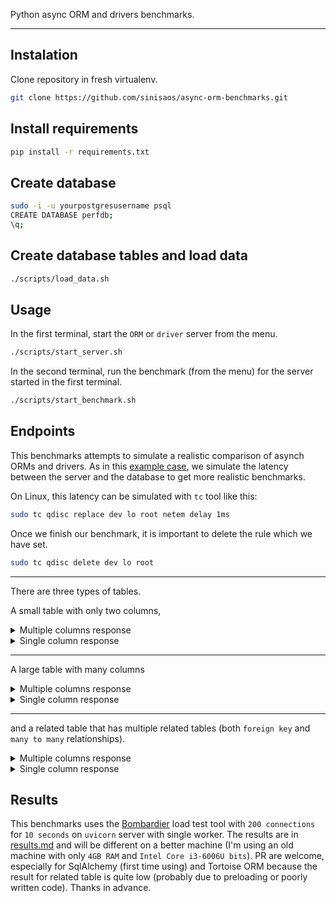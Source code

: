 Python async ORM and drivers benchmarks.

-------------------------------------------------------

## Instalation

Clone repository in fresh virtualenv.

```bash
git clone https://github.com/sinisaos/async-orm-benchmarks.git
```

## Install requirements


```bash
pip install -r requirements.txt
```

## Create database


```bash
sudo -i -u yourpostgresusername psql
CREATE DATABASE perfdb;
\q;
```

## Create database tables and load data


```bash
./scripts/load_data.sh
```

## Usage

In the first terminal, start the `ORM` or `driver` server from the menu.

```bash
./scripts/start_server.sh
```

In the second terminal, run the benchmark (from the menu) for the server started in the first terminal.

```bash
./scripts/start_benchmark.sh
```

## Endpoints

This benchmarks attempts to simulate a realistic comparison of asynch ORMs and drivers. 
As in this [example case](https://github.com/edgedb/imdbench), we simulate the latency between the server and the database to get more realistic benchmarks.

On Linux, this latency can be simulated with `tc` tool like this:

```bash
sudo tc qdisc replace dev lo root netem delay 1ms
```

Once we finish our benchmark, it is important to delete the rule which we have set.

```bash
sudo tc qdisc delete dev lo root
```
----------------------
There are three types of tables. 

A small table with only two columns,

<details>
<summary>Multiple columns response</summary>

```json
[
   {
      "id":1,
      "name":"Tag 1"
   },
   {
      "id":2,
      "name":"Tag 2"
   },
   {
      "id":3,
      "name":"Tag 3"
   },
   {
      "id":4,
      "name":"Tag 4"
   },
   {
      "id":5,
      "name":"Tag 5"
   },
   {
      "id":6,
      "name":"Tag 6"
   },
   {
      "id":7,
      "name":"Tag 7"
   },
   "..."
]
```
</details>

<details>
<summary>Single column response</summary>

```json
{
    "id":1,
    "name":"Tag 1"
}
```
</details>

----------------------
A large table with many columns 


<details>
<summary>Multiple columns response</summary>

```json
[
   {
      "id":1,
      "float_col_1":2.2,
      "smallint_col_1":2,
      "integer_col_1":2000000,
      "bigint_col_1":99999999,
      "varchar_col_1":"value1",
      "text_col_1":"Contrary to popular belief, Lorem Ipsum is not simply random text. It has roots in a piece of classical Latin literature from 45 BC, making it over 2000 years old.",
      "numeric_col_1":2.2,
      "json_col_1":{
         "a":1,
         "b":"b",
         "c":[
            2
         ],
         "d":{
            "e":3
         },
         "f":true
      },
      "float_col_2":2.2,
      "smallint_col_2":2,
      "integer_col_2":2000000,
      "bigint_col_2":99999999,
      "varchar_col_2":"value1",
      "text_col_2":"Contrary to popular belief, Lorem Ipsum is not simply random text. It has roots in a piece of classical Latin literature from 45 BC, making it over 2000 years old.",
      "numeric_col_2":2.2,
      "json_col_2":{
         "a":1,
         "b":"b",
         "c":[
            2
         ],
         "d":{
            "e":3
         },
         "f":true
      },
      "float_col_3":2.2,
      "smallint_col_3":2,
      "integer_col_3":2000000,
      "bigint_col_3":99999999,
      "varchar_col_3":"value1",
      "text_col_3":"Contrary to popular belief, Lorem Ipsum is not simply random text. It has roots in a piece of classical Latin literature from 45 BC, making it over 2000 years old.",
      "numeric_col_3":2.2,
      "json_col_3":{
         "a":1,
         "b":"b",
         "c":[
            2
         ],
         "d":{
            "e":3
         },
         "f":true
      }
   },
   {
      "id":2,
      "float_col_1":2.2,
      "smallint_col_1":2,
      "integer_col_1":2000000,
      "bigint_col_1":99999999,
      "varchar_col_1":"value1",
      "text_col_1":"Contrary to popular belief, Lorem Ipsum is not simply random text. It has roots in a piece of classical Latin literature from 45 BC, making it over 2000 years old.",
      "numeric_col_1":2.2,
      "json_col_1":{
         "a":1,
         "b":"b",
         "c":[
            2
         ],
         "d":{
            "e":3
         },
         "f":true
      },
      "float_col_2":2.2,
      "smallint_col_2":2,
      "integer_col_2":2000000,
      "bigint_col_2":99999999,
      "varchar_col_2":"value1",
      "text_col_2":"Contrary to popular belief, Lorem Ipsum is not simply random text. It has roots in a piece of classical Latin literature from 45 BC, making it over 2000 years old.",
      "numeric_col_2":2.2,
      "json_col_2":{
         "a":1,
         "b":"b",
         "c":[
            2
         ],
         "d":{
            "e":3
         },
         "f":true
      },
      "float_col_3":2.2,
      "smallint_col_3":2,
      "integer_col_3":2000000,
      "bigint_col_3":99999999,
      "varchar_col_3":"value1",
      "text_col_3":"Contrary to popular belief, Lorem Ipsum is not simply random text. It has roots in a piece of classical Latin literature from 45 BC, making it over 2000 years old.",
      "numeric_col_3":2.2,
      "json_col_3":{
         "a":1,
         "b":"b",
         "c":[
            2
         ],
         "d":{
            "e":3
         },
         "f":true
      }
   },
   {
      "id":3,
      "float_col_1":2.2,
      "smallint_col_1":2,
      "integer_col_1":2000000,
      "bigint_col_1":99999999,
      "varchar_col_1":"value1",
      "text_col_1":"Contrary to popular belief, Lorem Ipsum is not simply random text. It has roots in a piece of classical Latin literature from 45 BC, making it over 2000 years old.",
      "numeric_col_1":2.2,
      "json_col_1":{
         "a":1,
         "b":"b",
         "c":[
            2
         ],
         "d":{
            "e":3
         },
         "f":true
      },
      "float_col_2":2.2,
      "smallint_col_2":2,
      "integer_col_2":2000000,
      "bigint_col_2":99999999,
      "varchar_col_2":"value1",
      "text_col_2":"Contrary to popular belief, Lorem Ipsum is not simply random text. It has roots in a piece of classical Latin literature from 45 BC, making it over 2000 years old.",
      "numeric_col_2":2.2,
      "json_col_2":{
         "a":1,
         "b":"b",
         "c":[
            2
         ],
         "d":{
            "e":3
         },
         "f":true
      },
      "float_col_3":2.2,
      "smallint_col_3":2,
      "integer_col_3":2000000,
      "bigint_col_3":99999999,
      "varchar_col_3":"value1",
      "text_col_3":"Contrary to popular belief, Lorem Ipsum is not simply random text. It has roots in a piece of classical Latin literature from 45 BC, making it over 2000 years old.",
      "numeric_col_3":2.2,
      "json_col_3":{
         "a":1,
         "b":"b",
         "c":[
            2
         ],
         "d":{
            "e":3
         },
         "f":true
      }
   },
   {
      "id":4,
      "float_col_1":2.2,
      "smallint_col_1":2,
      "integer_col_1":2000000,
      "bigint_col_1":99999999,
      "varchar_col_1":"value1",
      "text_col_1":"Contrary to popular belief, Lorem Ipsum is not simply random text. It has roots in a piece of classical Latin literature from 45 BC, making it over 2000 years old.",
      "numeric_col_1":2.2,
      "json_col_1":{
         "a":1,
         "b":"b",
         "c":[
            2
         ],
         "d":{
            "e":3
         },
         "f":true
      },
      "float_col_2":2.2,
      "smallint_col_2":2,
      "integer_col_2":2000000,
      "bigint_col_2":99999999,
      "varchar_col_2":"value1",
      "text_col_2":"Contrary to popular belief, Lorem Ipsum is not simply random text. It has roots in a piece of classical Latin literature from 45 BC, making it over 2000 years old.",
      "numeric_col_2":2.2,
      "json_col_2":{
         "a":1,
         "b":"b",
         "c":[
            2
         ],
         "d":{
            "e":3
         },
         "f":true
      },
      "float_col_3":2.2,
      "smallint_col_3":2,
      "integer_col_3":2000000,
      "bigint_col_3":99999999,
      "varchar_col_3":"value1",
      "text_col_3":"Contrary to popular belief, Lorem Ipsum is not simply random text. It has roots in a piece of classical Latin literature from 45 BC, making it over 2000 years old.",
      "numeric_col_3":2.2,
      "json_col_3":{
         "a":1,
         "b":"b",
         "c":[
            2
         ],
         "d":{
            "e":3
         },
         "f":true
      }
   },
   ...
]
```
</details>

<details>
<summary>Single column response</summary>

```json
{
    "id":1,
    "float_col_1":2.2,
    "smallint_col_1":2,
    "integer_col_1":2000000,
    "bigint_col_1":99999999,
    "varchar_col_1":"value1",
    "text_col_1":"Contrary to popular belief, Lorem Ipsum is not simply random text. It has roots in a piece of classical Latin literature from 45 BC, making it over 2000 years old.",
    "numeric_col_1":2.2,
    "json_col_1":{
        "a":1,
        "b":"b",
        "c":[
        2
        ],
        "d":{
        "e":3
        },
        "f":true
    },
    "float_col_2":2.2,
    "smallint_col_2":2,
    "integer_col_2":2000000,
    "bigint_col_2":99999999,
    "varchar_col_2":"value1",
    "text_col_2":"Contrary to popular belief, Lorem Ipsum is not simply random text. It has roots in a piece of classical Latin literature from 45 BC, making it over 2000 years old.",
    "numeric_col_2":2.2,
    "json_col_2":{
        "a":1,
        "b":"b",
        "c":[
        2
        ],
        "d":{
        "e":3
        },
        "f":true
    },
    "float_col_3":2.2,
    "smallint_col_3":2,
    "integer_col_3":2000000,
    "bigint_col_3":99999999,
    "varchar_col_3":"value1",
    "text_col_3":"Contrary to popular belief, Lorem Ipsum is not simply random text. It has roots in a piece of classical Latin literature from 45 BC, making it over 2000 years old.",
    "numeric_col_3":2.2,
    "json_col_3":{
        "a":1,
        "b":"b",
        "c":[
        2
        ],
        "d":{
        "e":3
        },
        "f":true
    }
}
```
</details>

----------------------

and a related table that has multiple related tables (both `foreign key` and `many to many` relationships).

<details>
<summary>Multiple columns response</summary>

```json
[
   {
      "id":1,
      "title":"Question 1",
      "content":"Question 1",
      "created_at":"2024-12-02T05:30:23.101781+00:00",
      "updated_at":"2024-12-02T05:30:23.101801+00:00",
      "views":30529,
      "likes":10,
      "user_id":1,
      "question_user":{
         "id":1,
         "email":"piccolo@example.com",
         "username":"piccolo",
         "superuser":true
      },
      "question_tags":[
         {
            "id":14,
            "name":"Tag 14"
         },
         {
            "id":16,
            "name":"Tag 16"
         },
         {
            "id":22,
            "name":"Tag 22"
         }
      ]
   },
   {
      "id":2,
      "title":"Question 2",
      "content":"Question 2",
      "created_at":"2024-12-02T05:30:23.160412+00:00",
      "updated_at":"2024-12-02T05:30:23.160421+00:00",
      "views":10,
      "likes":10,
      "user_id":1,
      "question_user":{
         "id":1,
         "email":"piccolo@example.com",
         "username":"piccolo",
         "superuser":true
      },
      "question_tags":[
         {
            "id":16,
            "name":"Tag 16"
         },
         {
            "id":20,
            "name":"Tag 20"
         },
         {
            "id":21,
            "name":"Tag 21"
         }
      ]
   },
   {
      "id":3,
      "title":"Question 3",
      "content":"Question 3",
      "created_at":"2024-12-02T05:30:23.216031+00:00",
      "updated_at":"2024-12-02T05:30:23.216048+00:00",
      "views":10,
      "likes":10,
      "user_id":1,
      "question_user":{
         "id":1,
         "email":"piccolo@example.com",
         "username":"piccolo",
         "superuser":true
      },
      "question_tags":[
         {
            "id":11,
            "name":"Tag 11"
         },
         {
            "id":18,
            "name":"Tag 18"
         },
         {
            "id":19,
            "name":"Tag 19"
         }
      ]
   },
   {
      "id":4,
      "title":"Question 4",
      "content":"Question 4",
      "created_at":"2024-12-02T05:30:23.272343+00:00",
      "updated_at":"2024-12-02T05:30:23.272352+00:00",
      "views":10,
      "likes":10,
      "user_id":1,
      "question_user":{
         "id":1,
         "email":"piccolo@example.com",
         "username":"piccolo",
         "superuser":true
      },
      "question_tags":[
         {
            "id":4,
            "name":"Tag 4"
         },
         {
            "id":18,
            "name":"Tag 18"
         },
         {
            "id":22,
            "name":"Tag 22"
         }
      ]
   },
   {
      "id":5,
      "title":"Question 5",
      "content":"Question 5",
      "created_at":"2024-12-02T05:30:23.327549+00:00",
      "updated_at":"2024-12-02T05:30:23.327565+00:00",
      "views":10,
      "likes":10,
      "user_id":1,
      "question_user":{
         "id":1,
         "email":"piccolo@example.com",
         "username":"piccolo",
         "superuser":true
      },
      "question_tags":[
         {
            "id":1,
            "name":"Tag 1"
         },
         {
            "id":2,
            "name":"Tag 2"
         },
         {
            "id":9,
            "name":"Tag 9"
         },
         {
            "id":13,
            "name":"Tag 13"
         }
      ]
   },
   ...
]
```
</details>

<details>
<summary>Single column response</summary>

```json
{
   "id":1,
   "title":"Question 1",
   "content":"Question 1",
   "created_at":"2024-12-02T05:30:23.101781+00:00",
   "updated_at":"2024-12-02T05:30:23.101801+00:00",
   "views":30529,
   "likes":10,
   "user_id":1,
   "question_user":{
      "id":1,
      "email":"piccolo@example.com",
      "username":"piccolo",
      "superuser":true
   },
   "question_tags":[
      {
         "id":14,
         "name":"Tag 14"
      },
      {
         "id":16,
         "name":"Tag 16"
      },
      {
         "id":22,
         "name":"Tag 22"
      }
   ],
   "question_answers":[
      {
         "id":95,
         "content":"Answer 95",
         "created_at":"2024-12-02T06:30:46.201394+01:00",
         "updated_at":"2024-12-02T06:30:46.201403+01:00",
         "likes":20,
         "user_id":1,
         "question_id":1
      }
   ]
}
```
</details>

## Results

This benchmarks uses the [Bombardier](https://github.com/codesenberg/bombardier) load test tool with `200 connections` for `10 seconds` on `uvicorn` server with single worker. The results are in [results.md](https://github.com/sinisaos/async-orm-benchmarks/blob/main/results.md) and will be different on a better machine (I'm using an old machine with only `4GB RAM` and `Intel Core i3-6006U bits`). PR are welcome, especially for SqlAlchemy (first time using) and Tortoise ORM because the result for related table is quite low (probably due to preloading or poorly written code). Thanks in advance.